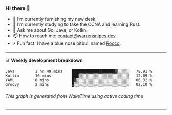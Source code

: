 ### Hi there 👋

- 🔭 I’m currently furnishing my new desk.
- 🌱 I’m currently studying to take the CCNA and learning Rust.
- 💬 Ask me about Go, Java, or Kotlin.
- 📫 How to reach me: contact@warrensnipes.dev
- ⚡ Fun fact: I have a blue nose pitbull named [Rocco](https://i.imgur.com/iLsSCKu.jpg).

-------

📊 **Weekly development breakdown**
<!--START_SECTION:waka-->
```text
Java         1 hr 49 mins    ███████████████████▓░░░░░   78.91 % 
Kotlin       16 mins         ███░░░░░░░░░░░░░░░░░░░░░░   12.09 % 
YAML         8 mins          █▓░░░░░░░░░░░░░░░░░░░░░░░   06.32 % 
Groovy       2 mins          ▓░░░░░░░░░░░░░░░░░░░░░░░░   02.10 % 
```
<!--END_SECTION:waka-->
###### *This graph is generated from WakeTime using active coding time*
-------
